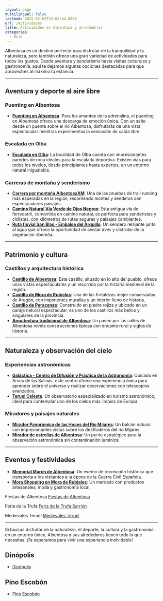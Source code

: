 ```yaml
---
layout: page
multilingual: false
lastmod: 2025-02-04T19:03:44.836Z
url: /actividades
title: Actividades en Albentosa y alrededores
categories:
  - Ocio
---
```


Albentosa es un destino perfecto para disfrutar de la tranquilidad y la naturaleza, pero también ofrece una gran variedad de actividades para todos los gustos. Desde aventura y senderismo hasta visitas culturales y gastronomía, aquí te dejamos algunas opciones destacadas para que aproveches al máximo tu estancia.

---

## Aventura y deporte al aire libre

### Puenting en Albentosa

- **[Puenting en Albentosa](https://somosaventura.com/aventura/puenting-albentosa/)**: Para los amantes de la adrenalina, el puenting en Albentosa ofrece una descarga de emoción única. Con un salto desde un puente sobre el río Albentosa, disfrutarás de una vista espectacular mientras experimentas la sensación de caída libre.

### Escalada en Olba

- **[Escalada en Olba](https://www.destinoclimbing.com/teruel/escalada-en-olba-la-guia-completa/)**: La localidad de Olba cuenta con impresionantes paredes de roca ideales para la escalada deportiva. Existen vías para todos los niveles, desde principiantes hasta expertos, en un entorno natural inigualable.

### Carreras de montaña y senderismo

- **[Carrera por montaña AlbentosaXM](https://albentosaxm.es/)**: Una de las pruebas de trail running más esperadas en la región, recorriendo montes y senderos con espectaculares paisajes.
- **[Camino Natural Vía Verde de Ojos Negros](https://viasverdes.com/itinerarios/ojos-negros-teruel/)**: Esta antigua vía de ferrocarril, convertida en camino natural, es perfecta para senderistas y ciclistas, con kilómetros de rutas seguras y paisajes cambiantes.
- **[Ruta fluvial San Blas - Embalse del Arquillo](https://es.wikiloc.com/rutas-senderismo/paseo-fluvial-san-blas-embalse-del-arquillo-teruel-7862732)**: Un sendero relajante junto al agua que ofrece la oportunidad de avistar aves y disfrutar de la vegetación ribereña.

---

## Patrimonio y cultura

### Castillos y arquitectura histórica

- **[Castillo de Albentosa](https://patrimonioculturaldearagon.es/patrimonio/castillo-de-albentosa/)**: Este castillo, situado en lo alto del pueblo, ofrece unas vistas espectaculares y un recorrido por la historia medieval de la región.
- **[Castillo de Mora de Rubielos](https://g.co/kgs/UXKad8p)**: Una de las fortalezas mejor conservadas de Aragón, con imponentes murallas y un interior lleno de historia.
- **[Castillo de Peracense](https://www.peracense.es/castillo/)**: Construido en piedra rojiza y ubicado en un paraje natural espectacular, es uno de los castillos más bellos y singulares de la provincia.
- **[Arquitectura tradicional de Albentosa](https://www.albentosa.es/el-pueblo/informacion-turistica/arquitectura/)**: Un paseo por las calles de Albentosa revela construcciones típicas con encanto rural y siglos de historia.

---

## Naturaleza y observación del cielo

### Experiencias astronómicas

- **[Galáctica - Centro de Difusión y Práctica de la Astronomía](https://galactica.org.es/)**: Ubicado en Arcos de las Salinas, este centro ofrece una experiencia única para aprender sobre el universo y realizar observaciones con telescopios avanzados.
- **[Teruel Celeste](http://www.teruelceleste.com/?m=1)**: Un observatorio especializado en turismo astronómico, ideal para contemplar uno de los cielos más limpios de Europa.

### Miradores y paisajes naturales

- **[Mirador Panorámico de las Hoces del Río Mijares](https://turismo.gudarjavalambre.es/que-ver/mirador-panoramico-de-las-hoces-del-rio-mijares)**: Un balcón natural con impresionantes vistas sobre los desfiladeros del río Mijares.
- **[Mirador de estrellas de Albentosa](http://www.disfrutaenfamilia.com/recursos/oficinas-de-turismo-2/item/79-mirador-de-albentosa)**: Un punto estratégico para la observación astronómica sin contaminación lumínica.

---

## Eventos y festividades

- **[Memorial March de Albentosa](https://www.diariodeteruel.es/comarcas/el-publico-del-memorial-march-de-albentosa-participara-activamente-como-poblacion-civil)**: Un evento de recreación histórica que transporta a los visitantes a la época de la Guerra Civil Española.
- **[Mora Shopping en Mora de Rubielos](https://www.moraderubielos.com/index.php/servicios/mora-shopping)**: Un mercado con productos artesanales, moda y gastronomía local.

Fiestas de Albentosa [Fiestas de Albentosa](https://www.albentosa.es/el-pueblo/cultura/fiestas-populares/)

Feria de la Trufa [Feria de la Trufa Sarrión](https://fitruf.es/)

Medievales Teruel [Medievales Teruel](https://www.tradicionesyfiestas.com/fiesta/bodas-de-isabel-de-segura-en-teruel/)

---

Si buscas disfrutar de la naturaleza, el deporte, la cultura y la gastronomía en un entorno único, Albentosa y sus alrededores tienen todo lo que necesitas. ¡Te esperamos para vivir una experiencia inolvidable!

## Dinópolis
- [Dinópolis](https://www.dinopolis.com/)

## Pino Escobón
- [Pino Escobón](https://www.aragon.es/-/arbol-singular-pino-del-escobon)
